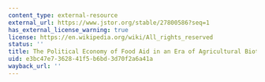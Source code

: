 ```yaml
---
content_type: external-resource
external_url: https://www.jstor.org/stable/27800586?seq=1
has_external_license_warning: true
license: https://en.wikipedia.org/wiki/All_rights_reserved
status: ''
title: The Political Economy of Food Aid in an Era of Agricultural Biotechnology
uid: e3bc47e7-3628-41f5-b6bd-3d70f2a6a41a
wayback_url: ''
---
```

